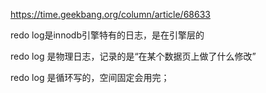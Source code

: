 https://time.geekbang.org/column/article/68633

redo log是innodb引擎特有的日志，是在引擎层的

redo log 是物理日志，记录的是“在某个数据页上做了什么修改”

redo log 是循环写的，空间固定会用完；
